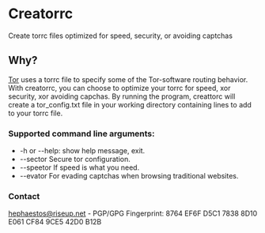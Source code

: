 # Creatorrc
Create torrc files optimized for speed, security, or avoiding captchas

## Why?
[Tor](https://torproject.org) uses a torrc file to specify some of the Tor-software routing behavior.
With creatorrc, you can choose to optimize your torrc for speed, xor security, xor avoiding capchas.
By running the program, creattorc will create a tor_config.txt file in your working directory containing lines to add to your torrc file.

### Supported command line arguments:

- -h or --help: show help message, exit.
- --sector	Secure tor configuration.
- --speetor	If speed is what you need.
- --evator	For evading captchas when browsing traditional websites.


### Contact

[hephaestos@riseup.net](mailto:hephaestos@riseup.net) - PGP/GPG Fingerprint: 8764 EF6F D5C1 7838 8D10 E061 CF84 9CE5 42D0 B12B

